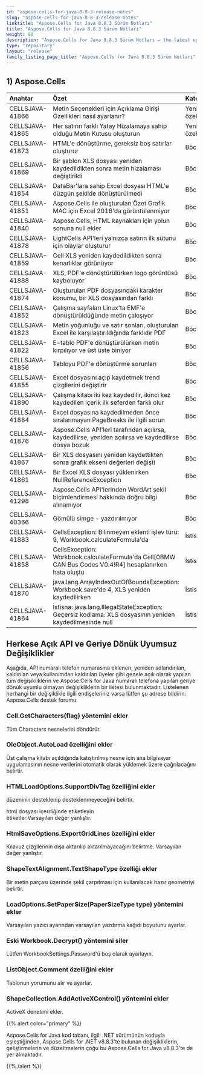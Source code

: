 ```yaml
---
id: "aspose-cells-for-java-8-8-3-release-notes"
slug: "aspose-cells-for-java-8-8-3-release-notes"
linktitle: "Aspose.Cells for Java 8.8.3 Sürüm Notları"
title: "Aspose.Cells for Java 8.8.3 Sürüm Notları"
weight: 80
description: "Aspose.Cells for Java 8.8.3 Sürüm Notları – the latest updates and fixes."
type: "repository"
layout: "release"
family_listing_page_title: "Aspose.Cells for Java 8.8.3 Sürüm Notları"
---
```

## **1) Aspose.Cells**

|**Anahtar**|**Özet**|**Kategori**|
|:- |:- |:- |
|CELLSJAVA-41866|Metin Seçenekleri için Açıklama Girişi Özellikleri nasıl ayarlanır?|Yeni özellik|
|CELLSJAVA-41865|Her satırın farklı Yatay Hizalamaya sahip olduğu Metin Kutusu oluşturun|Yeni özellik|
|CELLSJAVA-41873|HTML'e dönüştürme, gereksiz boş satırlar oluşturur|Böcek|
|CELLSJAVA-41869|Bir şablon XLS dosyası yeniden kaydedildikten sonra metin hizalaması değiştirildi|Böcek|
|CELLSJAVA-41854|DataBar'lara sahip Excel dosyası HTML'e düzgün şekilde dönüştürülmedi|Böcek|
|CELLSJAVA-41851|Aspose.Cells ile oluşturulan Özet Grafik MAC için Excel 2016'da görüntülenmiyor|Böcek|
|CELLSJAVA-41840|Aspose.Cells, HTML kaynakları için yolun sonuna null ekler|Böcek|
|CELLSJAVA-41878|LightCells API'leri yalnızca satırın ilk sütunu için olaylar oluşturur|Böcek|
|CELLSJAVA-41859|Cell XLS yeniden kaydedildikten sonra kenarlıklar görünüyor|Böcek|
|CELLSJAVA-41888|XLS, PDF'e dönüştürülürken logo görüntüsü kayboluyor|Böcek|
|CELLSJAVA-41874|Oluşturulan PDF dosyasındaki karakter konumu, bir XLS dosyasından farklı|Böcek|
|CELLSJAVA-41852|Çalışma sayfaları Linux'ta EMF'e dönüştürüldüğünde metin çakışıyor|Böcek|
|CELLSJAVA-41823|Metin yoğunluğu ve satır sonları, oluşturulan Excel ile karşılaştırıldığında farklıdır PDF|Böcek|
|CELLSJAVA-41822|E-tablo PDF'e dönüştürülürken metin kırpılıyor ve üst üste biniyor|Böcek|
|CELLSJAVA-41856|Tabloyu PDF'e dönüştürme sorunları|Böcek|
|CELLSJAVA-41855|Excel dosyasını açıp kaydetmek trend çizgilerini değiştirir|Böcek|
|CELLSJAVA-41890|Çalışma kitabı iki kez kaydedilir, ikinci kez kaydedilen içerik ilk seferden farklı olur|Böcek|
|CELLSJAVA-41884|Excel dosyasına kaydedilmeden önce sıralanmayan PageBreaks ile ilgili sorun|Böcek|
|CELLSJAVA-41876|Aspose.Cells API'leri tarafından açılırsa, kaydedilirse, yeniden açılırsa ve kaydedilirse dosya bozuk|Böcek|
|CELLSJAVA-41867|Bir XLS dosyasını yeniden kaydettikten sonra grafik ekseni değerleri değişti|Böcek|
|CELLSJAVA-41861|Bir Excel XLS dosyası yüklenirken NullReferenceException|Böcek|
|CELLSJAVA-41298|Aspose.Cells API'lerinden WordArt şekil biçimlendirmesi hakkında doğru bilgi alınamıyor|Böcek|
|CELLSJAVA-40366|Gömülü simge - yazdırılmıyor|Böcek|
|CELLSJAVA-41883|CellsException: Bilinmeyen eklenti işlev türü: 9, Workbook.calculateFormula'da|İstisna|
|CELLSJAVA-41858|CellsException: Workbook.calculateFormula'da Cell[0BMW CAN Bus Codes V0.4!R4] hesaplanırken hata oluştu|İstisna|
|CELLSJAVA-41870|java.lang.ArrayIndexOutOfBoundsException: Workbook.save'de 4, XLS yeniden kaydedilirken|İstisna|
|CELLSJAVA-41864|İstisna: java.lang.IllegalStateException: Geçersiz kodlama: XLS dosyasının yeniden kaydedilmesinde null|İstisna|
## **Herkese Açık API ve Geriye Dönük Uyumsuz Değişiklikler**
Aşağıda, API numaralı telefon numarasına eklenen, yeniden adlandırılan, kaldırılan veya kullanımdan kaldırılan üyeler gibi genele açık olarak yapılan tüm değişikliklerin ve Aspose.Cells for Java numaralı telefona yapılan geriye dönük uyumlu olmayan değişikliklerin bir listesi bulunmaktadır. Listelenen herhangi bir değişiklikle ilgili endişeleriniz varsa lütfen şu adrese bildirin: Aspose.Cells destek forumu.
### **Cell.GetCharacters(flag) yöntemini ekler**
Tüm Characters nesnelerini döndürür.
### **OleObject.AutoLoad özelliğini ekler**
Üst çalışma kitabı açıldığında katıştırılmış nesne için ana bilgisayar uygulamasının nesne verilerini otomatik olarak yüklemek üzere çağrılacağını belirtir.
### **HTMLLoadOptions.SupportDivTag özelliğini ekler**
 düzeninin desteklenip desteklenmeyeceğini belirtir.<div> html dosyası içerdiğinde etiketleyin<div> etiketler.Varsayılan değer yanlıştır.
### **HtmlSaveOptions.ExportGridLines özelliğini ekler**
Kılavuz çizgilerinin dışa aktarılıp aktarılmayacağını belirtme. Varsayılan değer yanlıştır.
### **ShapeTextAlignment.TextShapeType özelliği ekler**
Bir metin parçası üzerinde şekil çarpıtması için kullanılacak hazır geometriyi belirtir.
### **LoadOptions.SetPaperSize(PaperSizeType type) yöntemini ekler**
Varsayılan yazıcı ayarından varsayılan yazdırma kağıdı boyutunu ayarlar.
### **Eski Workbook.Decrypt() yöntemini siler**
Lütfen WorkbookSettings.Password'ü boş olarak ayarlayın.
### **ListObject.Comment özelliğini ekler**
Tablonun yorumunu alır ve ayarlar.
### **ShapeCollection.AddActiveXControl() yöntemini ekler**
ActiveX denetimi ekler.

{{% alert color="primary" %}} 

Aspose.Cells for Java kod tabanı, ilgili .NET sürümünün koduyla eşleştiğinden, Aspose.Cells for .NET v8.8.3'te bulunan değişikliklerin, geliştirmelerin ve düzeltmelerin çoğu bu Aspose.Cells for Java v8.8.3'te de yer almaktadır.

{{% /alert %}}
